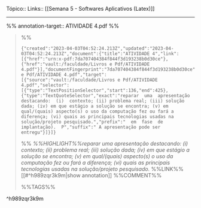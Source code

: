 Tópico::
Links:: [[Semana 5 - Softwares Aplicativos (Latex)]]

---

%%
annotation-target:: ATIVIDADE 4.pdf
%%

>%%
>```annotation-json
>{"created":"2023-04-03T04:52:24.213Z","updated":"2023-04-03T04:52:24.213Z","document":{"title":"ATIVIDADE 4","link":[{"href":"urn:x-pdf:7da707404384f844f3d193238b0d30ce"},{"href":"vault:/faculdade/Livros e Pdf/ATIVIDADE 4.pdf"}],"documentFingerprint":"7da707404384f844f3d193238b0d30ce"},"uri":"vault:/faculdade/Livros e Pdf/ATIVIDADE 4.pdf","target":[{"source":"vault:/faculdade/Livros e Pdf/ATIVIDADE 4.pdf","selector":[{"type":"TextPositionSelector","start":136,"end":425},{"type":"TextQuoteSelector","exact":"reparar  uma  apresentação  destacando:  (i)  contexto; (ii) problema real; (iii) solução dada; (iv) em que estágio a solução se encontra; (v) em qual/(quais) aspecto(s) o uso da computação fez ou fará a diferença; (vi) quais as principais tecnologias usadas na solução/projeto pesquisado.","prefix":"  em  fase  de  implantação).  P","suffix":" A apresentação pode ser entregu"}]}]}
>```
>%%
>*%%HIGHLIGHT%%reparar  uma  apresentação  destacando:  (i)  contexto; (ii) problema real; (iii) solução dada; (iv) em que estágio a solução se encontra; (v) em qual/(quais) aspecto(s) o uso da computação fez ou fará a diferença; (vi) quais as principais tecnologias usadas na solução/projeto pesquisado.*
>%%LINK%%[[#^h989zqr3k9m|show annotation]]
>%%COMMENT%%
>
>%%TAGS%%
>
^h989zqr3k9m
